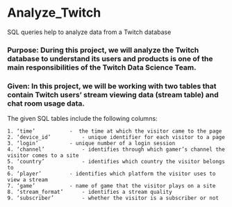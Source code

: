 # Analyze_Twitch
SQL queries help to analyze data from a Twitch database

### Purpose: During this project, we will analyze the Twitch database to understand its users and products is one of the main responsibilities of the Twitch Data Science Team.

### Given: In this project, we will be working with two tables that contain Twitch users’ stream viewing data (stream table) and chat room usage data.

The given SQL tables include the following columns:

	1. ‘time’			-  the time at which the visitor came to the page
	2. ‘device_id’			- unique identifier for each visitor to a page
	3. ‘login’			- unique number of a login session
	4. ‘channel’			- identifies through which gamer’s channel the visitor comes to a site
	5. ‘country’			- identifies which country the visitor belongs to
	6. ‘player’			- identifies which platform the visitor uses to view a stream 
	7. ‘game’			- name of game that the visitor plays on a site
	8. ‘stream_format’		- identifies a stream quality
	9. ‘subscriber’ 		- whether the visitor is a subscriber or not
